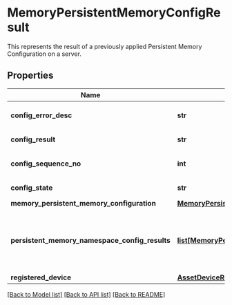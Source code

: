 # MemoryPersistentMemoryConfigResult

This represents the result of a previously applied Persistent Memory Configuration on a server. 
## Properties
Name | Type | Description | Notes
------------ | ------------- | ------------- | -------------
**config_error_desc** | **str** | This describes the error in the result of a previously applied Persistent Memory Configuration on a server.   | [optional] [readonly] 
**config_result** | **str** | This represents the result of a previously applied Persistent Memory Configuration on a server.   | [optional] [readonly] 
**config_sequence_no** | **int** | This represents the sequence number of a previously applied Persistent Memory Configuration on a server.   | [optional] [readonly] 
**config_state** | **str** | This represents the state of a previously applied Persistent Memory Configuration on a server.    | [optional] [readonly] 
**memory_persistent_memory_configuration** | [**MemoryPersistentMemoryConfiguration**](.md) |  | [optional] 
**persistent_memory_namespace_config_results** | [**list[MemoryPersistentMemoryNamespaceConfigResult]**](MemoryPersistentMemoryNamespaceConfigResult.md) | A reference to a memoryPersistentMemoryNamespaceConfigResult resource. When the $expand query parameter is specified, the referenced resource is returned inline. This represents the collection of all the results of the previously applied Persistent Memory Namespaces on a server.  | [optional] [readonly] 
**registered_device** | [**AssetDeviceRegistration**](.md) |  | [optional] 

[[Back to Model list]](../README.md#documentation-for-models) [[Back to API list]](../README.md#documentation-for-api-endpoints) [[Back to README]](../README.md)


